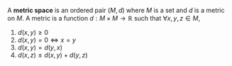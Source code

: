A **metric space** is an ordered pair $(M,d)$ where $M$ is a set and $d$ is a metric on $M$. A metric is a function $d: M \times M \to \mathbb{R}$ such that $\forall x, y, z \in M$,

1. $d(x,y) \geq 0$
2. $d(x,y) = 0 \iff x=y$
3. $d(x,y) = d(y,x)$
4. $d(x,z) \leq d(x,y) + d(y,z)$